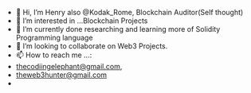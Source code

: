 - 👋 Hi, I’m Henry also @Kodak_Rome, Blockchain Auditor(Self thought)
- 👀 I’m interested in ...Blockchain Projects
- 🌱 I’m currently done researching and learning more of Solidity Programming language
- 💞️ I’m looking to collaborate on Web3 Projects.
- 📫 How to reach me ...:
- thecodiingelephant@gmail.com,
- theweb3hunter@gmail.com
- 

<!---
kodakr/kodakr is a ✨ special ✨ repository because its `README.md` (this file) appears on your GitHub profile.
You can click the Preview link to take a look at your changes.
--->
